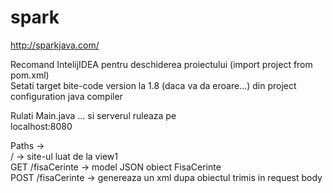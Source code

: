 # spark
http://sparkjava.com/<br/>

Recomand IntelijIDEA pentru deschiderea proiectului (import project from pom.xml)<br/>
Setati target bite-code version la 1.8 (daca va da eroare...) din project configuration java compiler<br/>

Rulati Main.java ... si serverul ruleaza pe <br/>
            localhost:8080<br/>

Paths -><br/>
   / -> site-ul luat de la view1<br/>
   GET /fisaCerinte  -> model JSON obiect FisaCerinte<br/>
  POST /fisaCerinte -> genereaza un xml dupa obiectul trimis in request body<br/>

